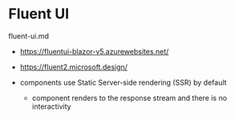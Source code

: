 # Fluent UI

fluent-ui.md

*   https://fluentui-blazor-v5.azurewebsites.net/

*   https://fluent2.microsoft.design/


*   components use Static Server-side rendering (SSR) by default

    *   component renders to the response stream and there is no interactivity

